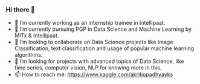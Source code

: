 ### Hi there 👋


- 🔭 I’m currently working as an internship trainee in Intellipaat.
- 🌱 I’m currently pursuing PGP in Data Science and Machine Learning by MITx & Intellipaat.
- 👯 I’m looking to collaborate on Data Science projects like Image Classification, text classification and  usage of popular machine learning algorithms.
- 🤔 I’m looking for projects with advanced topics of Data Science, like time series, computer vision, NLP for knowing more in this.
- 📫 How to reach me: https://www.kaggle.com/akritiupadhyayks 


